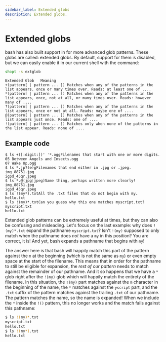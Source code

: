 ```yaml
---
sidebar_label: Extended globs
description: Extended globs.
---
```


# Extended globs

bash has also built support in for more advanced glob patterns. These globs are called: extended globs. By default, support for them is disabled, but we can easily enable it in our current shell with the command:

```bash
shopt -s extglob
```

```
Extended Glob	Meaning
+(pattern[ | pattern ... ])	Matches when any of the patterns in the list appears, once or many times over. Reads: at least one of ....
*(pattern[ | pattern ... ])	Matches when any of the patterns in the list appears, once, not at all, or many times over. Reads: however many of ....
?(pattern[ | pattern ... ])	Matches when any of the patterns in the list appears, once or not at all. Reads: maybe one of ....
@(pattern[ | pattern ... ])	Matches when any of the patterns in the list appears just once. Reads: one of ....
!(pattern[ | pattern ... ])	Matches only when none of the patterns in the list appear. Reads: none of ....
```

## Example code

```
$ ls +([:digit:])' '*.oggFilenames that start with one or more digits.
05 Between Angels and Insects.ogg
07 Wake Up.ogg
$ ls *.jp?(e)gFilenames that end either in .jpg or .jpeg.
img_88751.jpg
igpd_45qr.jpeg
$ ls *.@(jpg|jpeg)Same thing, perhaps written more clearly!
img_88751.jpg
igpd_45qr.jpeg
$ ls !(my*).txtAll the .txt files that do not begin with my.
hello.txt
$ ls !(my)*.txtCan you guess why this one matches myscript.txt?
myscript.txt
hello.txt
```

Extended glob patterns can be extremely useful at times, but they can also be confusing and misleading. Let's focus on the last example: why does `!(my)*.txt` expand the pathname `myscript.txt`? Isn't `!(my)` supposed to only match when the pathname does _not_ have a `my` in this position? You are correct, it is! And yet, bash expands a pathname that begins with `my`!

The answer here is that bash will happily match this part of the pattern against the `m` at the beginning (which is not the same as `my`) or even empty space at the start of the filename. This means that in order for the pathname to still be eligible for expansion, the _rest of our pattern_ needs to match against the remainder of our pathname. And it so happens that we have a `*` glob right after the `!(my)` glob which will happily match the entirety of the filename. In this situation, the `!(my)` part matches against the `m` character in the beginning of the name, the `*` matches against the `yscript` part, and the `.txt` suffix of the pattern matches against the trailing `.txt` of our pathname. The pattern matches the name, so the name is expanded! When we include the `*` inside the `!()` pattern, this no longer works and the match fails against this pathname:

```bash
$ ls !(my)*.txt
myscript.txt
hello.txt
$ ls !(my*).txt
hello.txt
```